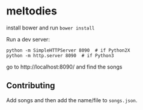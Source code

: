 meltodies
=========

install bower and run `bower install`

Run a dev server:

    python -m SimpleHTTPServer 8090  # if Python2X
    python -m http.server 8090  # if Python3

go to http://localhost:8090/ and find the songs


Contributing
------------

Add songs and then add the name/file to `songs.json`.
